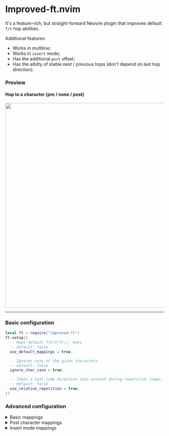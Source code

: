 # Improved-ft.nvim
It's a feature-rich, but straight-forward Neovim plugin that improves default
`f/t` hop abilities.

Additional features:
- Works in multiline;
- Works in `insert` mode;
- Has the additional `post` offset;
- Has the aibilty of stable next / previous hops (don't depend on last hop direction).

<!-- panvimdoc-ignore-start -->

### Preview
#### Hop to a character (pre / none / post)
<img src="https://github.com/backdround/improved-ft.nvim/assets/17349169/0931c570-e0ef-4eb1-940f-20c268262f1b" width="650px" />

---

<!-- panvimdoc-ignore-end -->

### Basic configuration
```lua
local ft = require("improved-ft")
ft.setup({
  -- Maps default f/F/t/T/;/, keys
  -- default: false
  use_default_mappings = true,

  -- Ignores case of the given characters.
  -- default: false
  ignore_char_case = true,

  -- Takes a last jump direction into account during repetition jumps.
  -- default: false
  use_relative_repetition = true,
})
```
### Advanced configuration

<details><summary>Basic mappings</summary>

```lua
local map = function(key, fn, description)
  vim.keymap.set({ "n", "x", "o" }, key, fn, {
    desc = description,
  })
end

map("f", ft.hop_forward_to_char, "Hop forward to a given char")
map("<S-f>", ft.hop_backward_to_char, "Hop backward to a given char")

map("t", ft.hop_forward_to_pre_char, "Hop forward before a given char")
map("<S-t>", ft.hop_backward_to_pre_char, "Hop backward before a given char")

map(";", ft.repeat_forward, "Repeat hop forward to a last given char")
map(",", ft.repeat_backward, "Repeat hop backward to a last given char")
```

</details>

<details><summary>Post character mappings</summary>

```lua
local map = function(key, fn, description)
  vim.keymap.set({ "n", "x", "o" }, key, fn, {
    desc = description,
  })
end

map("s", ft.hop_forward_to_post_char, "Hop forward after a given char")
map("S", ft.hop_backward_to_post_char, "Hop backward after a given char")

```

</details>

<details><summary>Insert mode mappings</summary>

```lua
local imap = function(key, fn, description)
  vim.keymap.set("i", key, fn, {
    desc = description,
  })
end

imap("<M-f>", ft.hop_forward_to_char, "Hop forward to a given char")
imap("<M-S-f>", ft.hop_backward_to_char, "Hop forward to a given char")

imap("<M-t>", ft.hop_forward_to_pre_char, "Hop forward before a given char")
imap("<M-S-t>", ft.hop_backward_to_pre_char, "Hop forward before a given char")

imap("<M-;>", ft.repeat_forward, "Repeat hop forward to a last given char")
imap("<M-,>", ft.repeat_backward, "Repeat hop backward to a last given char")
```

</details>
